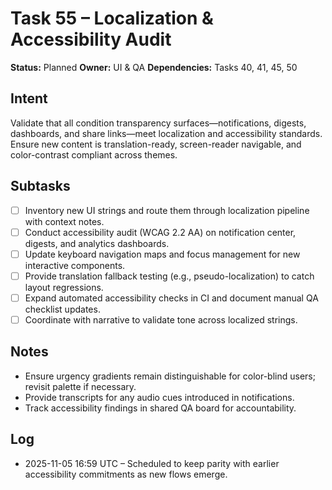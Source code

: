 # Task 55 – Localization & Accessibility Audit

**Status:** Planned
**Owner:** UI & QA
**Dependencies:** Tasks 40, 41, 45, 50

## Intent
Validate that all condition transparency surfaces—notifications, digests, dashboards, and share links—meet localization and accessibility standards. Ensure new content is translation-ready, screen-reader navigable, and color-contrast compliant across themes.

## Subtasks
- [ ] Inventory new UI strings and route them through localization pipeline with context notes.
- [ ] Conduct accessibility audit (WCAG 2.2 AA) on notification center, digests, and analytics dashboards.
- [ ] Update keyboard navigation maps and focus management for new interactive components.
- [ ] Provide translation fallback testing (e.g., pseudo-localization) to catch layout regressions.
- [ ] Expand automated accessibility checks in CI and document manual QA checklist updates.
- [ ] Coordinate with narrative to validate tone across localized strings.

## Notes
- Ensure urgency gradients remain distinguishable for color-blind users; revisit palette if necessary.
- Provide transcripts for any audio cues introduced in notifications.
- Track accessibility findings in shared QA board for accountability.

## Log
- 2025-11-05 16:59 UTC – Scheduled to keep parity with earlier accessibility commitments as new flows emerge.
